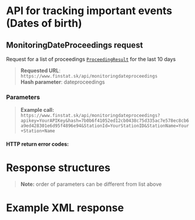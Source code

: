 # API for tracking important events (Dates of birth)

## MonitoringDateProceedings request
Request for a list of proceedings [`ProceedingResult`](#ProceedingResult) for the last 10 days

> **Requested URL**: ```https://www.finstat.sk/api/monitoringdateproceedings```<br />
> **Hash parameter**: dateproceedings

### Parameters
[](../../../common/parameters/parameters-en.md ':include')

> **Example call:** ```https://www.finstat.sk/api/monitoringdateproceedings?apikey=YourAPIKey&hash=7b0b6f41052ed12cb0438c75d335ac7e578ec8cb6a9ed428301e6d95f4896e94&StationId=YourStationID&StationName=Your+Station+Name```

#### HTTP return error codes:
[](../../../common/http/errorcodes-en.md ':include')

# Response structures
[](../../../common/responses/monitoring-proceedings-en.md ':include')

[](../../../common/responses/address-en.md ':include')

[](../../../common/responses/fulladdress-en.md ':include')

[](../../../common/responses/personaddress-en.md ':include')

[](../../../common/responses/administratoraddress-en.md ':include')

[](../../../common/responses/issuedperson-en.md ':include')

> **Note:** order of parameters can be different from list above

# Example XML response
[](../../../common/examples/monitoring-proceeding.md ':include')
